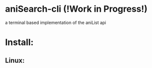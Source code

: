 # aniSearch-cli (!Work in Progress!)
a terminal based implementation of the aniList api
# Install:
## Linux: 


